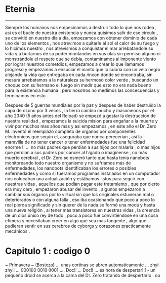 # Eternia
-----------------
Siempre los humanos nos empecinamos a destruir todo lo que nos rodea , asi es el bucle de nuestra existencia y nunca quisimos 
salir de ese círculo , se convitió en nuestro dia a dia, empezamos con obtener dominio de cada uno de los elementos , nos atrevimos a quitarle al sol el calor de su fuego y lo hicimos nuestro , nos atrevismos a conquistar el mar arrebatandole su vida y a burlarnos de 
su poder montandos en sus olas sin permiso alguno ni monstrándole el respeto que se debia, contaminamos al imponente viento por 
lograr nuestros cometdios, empezamos a crear lo que llamamos progreso y empezamos a ensuciar el manto que lo cubria 
con un velo negro alejando la vida que entregaba en cada rincon donde se encontraba, sin mesura arrebatamos a la naturaleza
su hermoso color verde , buscando  un choque con su hermano el fuego sin medir que esto no era nada bueno para la existencia 
humana , pero nosotros no medimos las concecuencias y terminamos en esto .

Despues de 5 guerras mundiales por la paz  y despues de haber destruido la capa de ozono por 3 veces , la tierra cambio mucho
y  masomenos por el año 2340 (5 años antes del Reload) se empezó  a gestar la destruccion de nuestra realidad , empezamos la 
suicida mision para engañar a la muerte y vivir por muchos mas años mas y asi empezamos , en este año el Dr. Zero M. inventó
el reemplazo completo de organos por componentes eléctronicos que según el,  aseguraba que nunca perecerian , asi  la 
maravilla de no tener cancer o tener enfermedades fue una felicidad enorme !! ... no más padres que perdian a sus hijos
por malaria , o mas hijos que perdian a sus padres por cancer al hígado o imagínense , no más muerte cerebral , el Dr. Zero
se esmeró tanto que hasta tenia nanobots monitoreando todo nuestro organismo y no sufriamos más de enfermedades, los nanobots
identificaban los errores o posibles enfermedades y como si fueramos programas instalados en un computador nos colocaban 
una actualización y estábamos listos para seguir con nuestras vidas , aquellos que podian pagar este tratamiento , que por cierto era muy caro , empezaron abusar del invento , algunos empezaron a cambiar sus órganos por lo virtual sin que los originales
estuvieran mal  o deteriorados o con alguna falla , eso iba ocasionando que poco a poco lo real pierda significado 
y sin querer de la nada se formó una moda y hasta una nueva religión , al tener más transistores en nuestras vidas , la creencia de un dios 
único rey de todo , poco a poco fue convirtiendose en una cosa efímera y necesitaban creer en algo que sea mas tangente , algo que pudieran sentir en sus cerebros de cyborgs y corazones practicamente mecánicos .

# Capitulo 1 : codigo 0
~ Primavera ~
(Bostezo) ...
unas cortinas se abren automaticamente ...
zhyii zhyii ... 000100 0010 0001 ....
Doc!! ... Doc!! ... es hora de despertar!!! - un pequeño droid se acerca a la cama del Dr. Zero tratando de despertarlo .
ou

